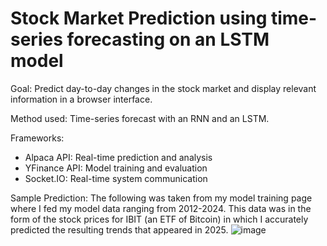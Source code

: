 # Stock Market Prediction using time-series forecasting on an LSTM model

Goal: Predict day-to-day changes in the stock market and display relevant information in a browser interface.

Method used: Time-series forecast with an RNN and an LSTM.

Frameworks:
- Alpaca API: Real-time prediction and analysis
- YFinance API: Model training and evaluation
- Socket.IO: Real-time system communication

Sample Prediction:
The following was taken from my model training page where I fed my model data ranging from 2012-2024. This data was in the form of the stock prices for IBIT (an ETF of Bitcoin) in which I accurately predicted the resulting trends that appeared in 2025. 
![image](https://github.com/user-attachments/assets/3068bb87-477f-4802-aa87-939b2beb680b)

